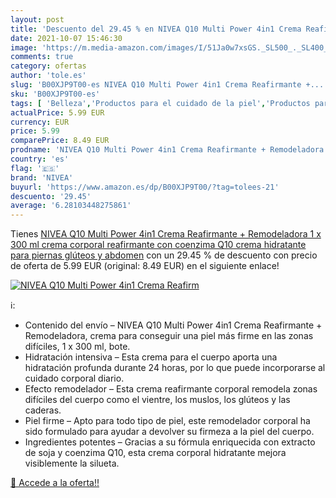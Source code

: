 ```yaml
---
layout: post
title: 'Descuento del 29.45 % en NIVEA Q10 Multi Power 4in1 Crema Reafirm'
date: 2021-10-07 15:46:30
image: 'https://m.media-amazon.com/images/I/51Ja0w7xsGS._SL500_._SL400_.jpg'
comments: true
category: ofertas
author: 'tole.es'
slug: 'B00XJP9T00-es NIVEA Q10 Multi Power 4in1 Crema Reafirmante +...'
sku: 'B00XJP9T00-es'
tags: [ 'Belleza','Productos para el cuidado de la piel','Productos para el cuidado de la piel corporal','Tonificantes y moldeadores','crema','hidratante','nivea', ]
actualPrice: 5.99 EUR
currency: EUR
price: 5.99
comparePrice: 8.49 EUR
prodname: 'NIVEA Q10 Multi Power 4in1 Crema Reafirmante + Remodeladora  1 x 300 ml   crema corporal reafirmante con coenzima Q10  crema hidratante para piernas  glúteos y abdomen'
country: 'es'
flag: '🇪🇸'
brand: 'NIVEA'
buyurl: 'https://www.amazon.es/dp/B00XJP9T00/?tag=tolees-21'
descuento: '29.45'
average: '6.28103448275861'
---
```


Tienes [NIVEA Q10 Multi Power 4in1 Crema Reafirmante + Remodeladora  1 x 300 ml   crema corporal reafirmante con coenzima Q10  crema hidratante para piernas  glúteos y abdomen](https://www.amazon.es/dp/B00XJP9T00/?tag=tolees-21) con un 29.45 % de descuento con precio de oferta de 5.99 EUR (original: 8.49 EUR) en el siguiente enlace!

[![NIVEA Q10 Multi Power 4in1 Crema Reafirm](https://m.media-amazon.com/images/I/51Ja0w7xsGS._SL500_._SL400_.jpg)](https://www.amazon.es/dp/B00XJP9T00/?tag=tolees-21)

ℹ️:

- Contenido del envío – NIVEA Q10 Multi Power 4in1 Crema Reafirmante + Remodeladora, crema para conseguir una piel más firme en las zonas difíciles, 1 x 300 ml, bote.
- Hidratación intensiva – Esta crema para el cuerpo aporta una hidratación profunda durante 24 horas, por lo que puede incorporarse al cuidado corporal diario.
- Efecto remodelador – Esta crema reafirmante corporal remodela zonas difíciles del cuerpo como el vientre, los muslos, los glúteos y las caderas.
- Piel firme – Apto para todo tipo de piel, este remodelador corporal ha sido formulado para ayudar a devolver su firmeza a la piel del cuerpo.
- Ingredientes potentes – Gracias a su fórmula enriquecida con extracto de soja y coenzima Q10, esta crema corporal hidratante mejora visiblemente la silueta.

[🛒 Accede a la oferta!!](https://www.amazon.es/dp/B00XJP9T00/?tag=tolees-21)

